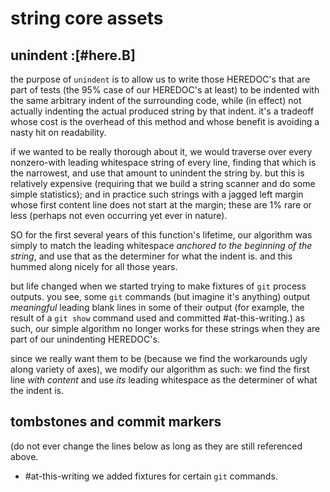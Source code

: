 # string core assets

## unindent :[#here.B]

the purpose of `unindent` is to allow us to write those HEREDOC's that
are part of tests (the 95% case of our HEREDOC's at least) to be
indented with the same arbitrary indent of the surrounding code,
while (in effect) not actually indenting the actual produced string by
that indent. it's a tradeoff whose cost is the overhead of this
method and whose benefit is avoiding a nasty hit on readability.

if we wanted to be really thorough about it, we would traverse over
every nonzero-with leading whitespace string of every line, finding
that which is the narrowest, and use that amount to unindent the
string by. but this is relatively expensive (requiring that we build
a string scanner and do some simple statistics); and in practice such
strings with a jagged left margin whose first content line does not
start at the margin; these are 1% rare or less (perhaps not even
occurring yet ever in nature).

SO for the first several years of this function's lifetime, our
algorithm was simply to match the leading whitespace *anchored to
the beginning of the string*, and use that as the determiner for
what the indent is. and this hummed along nicely for all those years.

but life changed when we started trying to make fixtures of `git`
process outputs. you see, some `git` commands (but imagine it's
anything) output *meaningful* leading blank lines in some of their
output (for example, the result of a `git show` command used and
committed #at-this-writing.) as such, our simple algorithm no longer
works for these strings when they are part of our unindenting HEREDOC's.

since we really want them to be (because we find the workarounds ugly
along variety of axes), we modify our algorithm as such: we find the
first line *with content* and use *its* leading whitespace as the
determiner of what the indent is.




## tombstones and commit markers

(do not ever change the lines below as long as they are still referenced above.

  - #at-this-writing we added fixtures for certain `git` commands.
